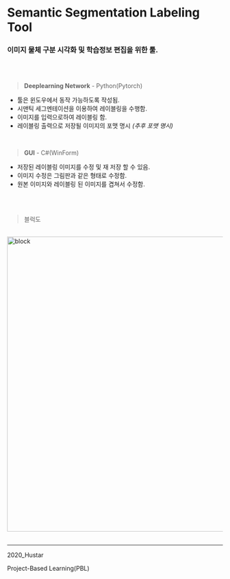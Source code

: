 # Semantic Segmentation Labeling Tool


### 이미지 물체 구분 시각화 및 학습정보 편집을 위한 툴.  
<br>
<br>

>  **Deeplearning Network** - Python(Pytorch)

- 툴은 윈도우에서 동작 가능하도록 작성됨.
- 시맨틱 세그멘테이션을 이용하여 레이블링을 수행함.
- 이미지를 입력으로하여 레이블링 함.
- 레이블링 출력으로 저장될 이미지의 포맷 명시 *(추후 포맷 명시)*

<br>

> **GUI** - C#(WinForm)

- 저장된 레이블링 이미지를 수정 및 재 저장 할 수 있음.
- 이미지 수정은 그림판과 같은 형태로 수정함.
- 원본 이미지와 레이블링 된 이미지를 겹쳐서 수정함.


<br>
<br>


>블럭도

<br>

<img width="687" alt="block" src="https://user-images.githubusercontent.com/63236682/102787179-01660600-43e4-11eb-8c87-9ada1df09196.PNG">


<br>
<br>

--------

2020_Hustar

Project-Based Learning(PBL)
